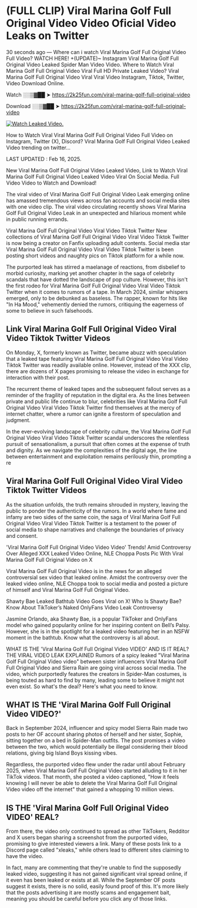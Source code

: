 # (FULL CLIP) Viral Marina Golf Full Original Video Video Oficial Video Leaks on Twitter

30 seconds ago — Where can i watch Viral Marina Golf Full Original Video Full Video? WATCH HERE! +(UPDATE)~ Instagram Viral Marina Golf Full Original Video Leaked Spider Man Video Video. Where to Watch Viral Marina Golf Full Original Video Viral Full HD Private Leaked Video? Viral Marina Golf Full Original Video Viral Viral Video Instagram, Tiktok, Twitter, Video Download Online.

Watch ░░▒▓██ ➤ https://2k25fun.com/viral-marina-golf-full-original-video

Download ░░▒▓██ ➤ https://2k25fun.com/viral-marina-golf-full-original-video

[![Watch Leaked Video.](https://miro.medium.com/v2/resize:fit:828/format:webp/1*cilzJN44JGOrTw9NJCrNHA.gif "Watch Leaked Video")](https://2k25fun.com/viral-marina-golf-full-original-video)

How to Watch Viral Viral Marina Golf Full Original Video Full Video on Instagram, Twitter (X), Discord? Viral Marina Golf Full Original Video Leaked Video trending on twitter...

LAST UPDATED : Feb 16, 2025.

New Viral Marina Golf Full Original Video Leaked Video, Link to Watch Viral Marina Golf Full Original Video Leaked Video Viral On Social Media. Full Video Video to Watch and Download!

The viral video of Viral Marina Golf Full Original Video Leak emerging online has amassed tremendous views across fan accounts and social media sites with one video clip. The viral video circulating recently shows Viral Marina Golf Full Original Video Leak in an unexpected and hilarious moment while in public running errands.

Viral Marina Golf Full Original Video Viral Video Tiktok Twitter New collections of Viral Marina Golf Full Original Video Viral Video Tiktok Twitter is now being a creator on Fanfix uploading adult contents. Social media star Viral Marina Golf Full Original Video Viral Video Tiktok Twitter is been posting short videos and naughty pics on Tiktok platform for a while now.

The purported leak has stirred a maelanage of reactions, from disbelief to morbid curiosity, marking yet another chapter in the saga of celebrity scandals that have dotted the landscape of pop culture. However, this isn't the first rodeo for Viral Marina Golf Full Original Video Viral Video Tiktok Twitter when it comes to rumors of a tape. In March 2024, similar whispers emerged, only to be debunked as baseless. The rapper, known for hits like "In Ha Mood," vehemently denied the rumors, critiquing the eagerness of some to believe in such falsehoods.

## Link Viral Marina Golf Full Original Video Viral Video Tiktok Twitter Videos

On Monday, X, formerly known as Twitter, became abuzz with speculation that a leaked tape featuring Viral Marina Golf Full Original Video Viral Video Tiktok Twitter was readily available online. However, instead of the XXX clip, there are dozens of X pages promising to release the video in exchange for interaction with their post.

The recurrent theme of leaked tapes and the subsequent fallout serves as a reminder of the fragility of reputation in the digital era. As the lines between private and public life continue to blur, celebrities like Viral Marina Golf Full Original Video Viral Video Tiktok Twitter find themselves at the mercy of internet chatter, where a rumor can ignite a firestorm of speculation and judgment.

In the ever-evolving landscape of celebrity culture, the Viral Marina Golf Full Original Video Viral Video Tiktok Twitter scandal underscores the relentless pursuit of sensationalism, a pursuit that often comes at the expense of truth and dignity. As we navigate the complexities of the digital age, the line between entertainment and exploitation remains perilously thin, prompting a re

##  Viral Marina Golf Full Original Video Viral Video Tiktok Twitter Videos

As the situation unfolds, the truth remains shrouded in mystery, leaving the public to ponder the authenticity of the rumors. In a world where fame and infamy are two sides of the same coin, the saga of Viral Marina Golf Full Original Video Viral Video Tiktok Twitter is a testament to the power of social media to shape narratives and challenge the boundaries of privacy and consent.

'Viral Marina Golf Full Original Video Video Video' Trends! Amid Controversy Over Alleged XXX Leaked Video Online, NLE Choppa Posts Pic With Viral Marina Golf Full Original Video on X

Viral Marina Golf Full Original Video is in the news for an alleged controversial sex video that leaked online. Amidst the controversy over the leaked video online, NLE Choppa took to social media and posted a picture of himself and Viral Marina Golf Full Original Video.

Shawty Bae Leaked Bathtub Video Goes Viral on X! Who Is Shawty Bae? Know About TikToker’s Naked OnlyFans Video Leak Controversy

Jasmine Orlando, aka Shawty Bae, is a popular TikToker and OnlyFans model who gained popularity online for her inspiring content on Bell’s Palsy. However, she is in the spotlight for a leaked video featuring her in an NSFW moment in the bathtub. Know what the controversy is all about.

WHAT IS THE 'Viral Marina Golf Full Original Video VIDEO' AND IS IT REAL? THE VIRAL VIDEO LEAK EXPLAINED Rumors of a spicy leaked "Viral Marina Golf Full Original Video video" between sister influencers Viral Marina Golf Full Original Video and Sierra Rain are going viral across social media. The video, which purportedly features the creators in Spider-Man costumes, is being touted as hard to find by many, leading some to believe it might not even exist. So what's the deal? Here's what you need to know.

## WHAT IS THE 'Viral Marina Golf Full Original Video VIDEO?'

Back in September 2024, influencer and spicy model Sierra Rain made two posts to her OF account sharing photos of herself and her sister, Sophie, sitting together on a bed in Spider-Man outfits. The post promises a video between the two, which would potentially be illegal considering their blood relations, giving big Island Boys kissing vibes.

Regardless, the purported video flew under the radar until about February 2025, when Viral Marina Golf Full Original Video started alluding to it in her TikTok videos. That month, she posted a video captioned, "How it feels knowing I will never be able to delete the Viral Marina Golf Full Original Video video off the internet" that gained a whopping 10 million views.

## IS THE 'Viral Marina Golf Full Original Video VIDEO' REAL?

From there, the video only continued to spread as other TikTokers, Redditor and X users began sharing a screenshot from the purported video, promising to give interested viewers a link. Many of these posts link to a Discord page called "xleaks," while others lead to different sites claiming to have the video.

In fact, many are commenting that they're unable to find the supposedly leaked video, suggesting it has not gained significant viral spread online, if it even has been leaked or exists at all. While the September OF posts suggest it exists, there is no solid, easily found proof of this. It's more likely that the posts advertising it are mostly scams and engagement bait, meaning you should be careful before you click any of those links.